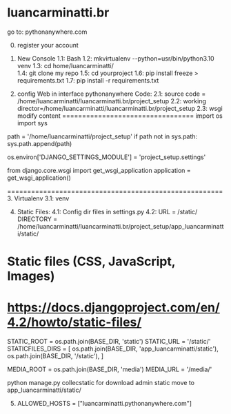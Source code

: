 # luancarminatti.br

go to: pythonanywhere.com

0. register your account
1. New Console
    1.1: Bash
    1.2: mkvirtualenv --python=usr/bin/python3.10 venv
    1.3: cd home/luancarminatti/    
    1.4: git clone my repo
    1.5: cd yourproject
    1.6: pip install freeze > requirements.txt
    1.7: pip install -r requirements.txt

2. config Web in interface pythonanywhere
    Code:
    2.1: source code = /home/luancarminatti/luancarminatti.br/project_setup
    2.2: working director=/home/luancarminatti/luancarminatti.br/project_setup
    2.3: wsgi modify content
=================================
import os
import sys


path = '/home/luancarminatti/project_setup'
if path not in sys.path:
   sys.path.append(path)

os.environ['DJANGO_SETTINGS_MODULE'] = 'project_setup.settings'

from django.core.wsgi import get_wsgi_application
application = get_wsgi_application()
    
======================================================
3. Virtualenv
    3.1: venv


4. Static Files:
    4.1: Config dir files in settings.py
    4.2: URL = /static/
         DIRECTORY = /home/luancarminatti/luancarminatti.br/project_setup/app_luancarminatti/static/
# Static files (CSS, JavaScript, Images)
# https://docs.djangoproject.com/en/4.2/howto/static-files/

STATIC_ROOT = os.path.join(BASE_DIR, 'static')
STATIC_URL = '/static/'
STATICFILES_DIRS = [
    os.path.join(BASE_DIR, 'app_luancarminatti/static'),
    os.path.join(BASE_DIR, '/static'),
]

MEDIA_ROOT = os.path.join(BASE_DIR, 'media')
MEDIA_URL = '/media/'

python manage.py collecstatic for download admin static
move to app_luancarminatti/static/

5. ALLOWED_HOSTS = ["luancarminatti.pythonanywhere.com"]